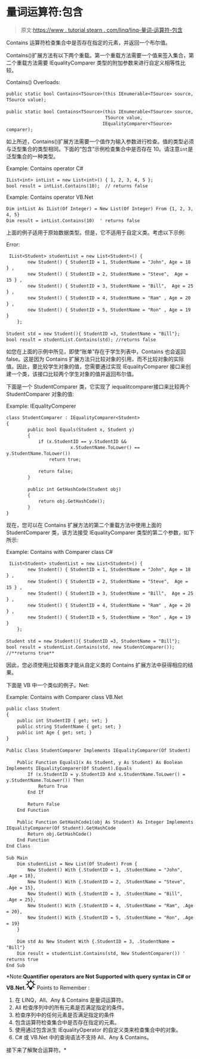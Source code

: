 # 量词运算符:包含

> 原文:[https://www . tutorial stearn . com/linq/linq-量词-运算符-包含](https://www.tutorialsteacher.com/linq/linq-quantifier-operator-contains)

Contains 运算符检查集合中是否存在指定的元素，并返回一个布尔值。

Contains()扩展方法有以下两个重载。第一个重载方法需要一个值来签入集合，第二个重载方法需要 IEqualityComparer 类型的附加参数来进行自定义相等性比较。

Contains() Overloads:

```
public static bool Contains<TSource>(this IEnumerable<TSource> source, TSource value);

public static bool Contains<TSource>(this IEnumerable<TSource> source, 
                                     TSource value, 
                                    IEqualityComparer<TSource> comparer);

```

如上所述，Contains()扩展方法需要一个值作为输入参数进行检查。值的类型必须与泛型集合的类型相同。下面的“包含”示例检查集合中是否存在 10。请注意`int`是泛型集合的一种类型。

Example: Contains operator C#

```
IList<int> intList = new List<int>() { 1, 2, 3, 4, 5 };
bool result = intList.Contains(10);  // returns false
```

Example: Contains operator VB.Net

```
Dim intList As IList(Of Integer) = New List(Of Integer) From {1, 2, 3, 4, 5}
Dim result = intList.Contains(10)  ' returns false
```

上面的例子适用于原始数据类型。但是，它不适用于自定义类。考虑以下示例:

Error:

```
 IList<Student> studentList = new List<Student>() { 
        new Student() { StudentID = 1, StudentName = "John", Age = 18 } ,
        new Student() { StudentID = 2, StudentName = "Steve",  Age = 15 } ,
        new Student() { StudentID = 3, StudentName = "Bill",  Age = 25 } ,
        new Student() { StudentID = 4, StudentName = "Ram" , Age = 20 } ,
        new Student() { StudentID = 5, StudentName = "Ron" , Age = 19 } 
    };

Student std = new Student(){ StudentID =3, StudentName = "Bill"};
bool result = studentList.Contains(std); //returns false
```

如您在上面的示例中所见，即使“账单”存在于学生列表中，Contains 也会返回 false。这是因为 Contains 扩展方法只比较对象的引用，而不比较对象的实际值。因此，要比较学生对象的值，您需要通过实现 IEqualityComparer 接口来创建一个类，该接口比较两个学生对象的值并返回布尔值。

下面是一个 StudentComparer 类，它实现了 iequalitcomparer<student>接口来比较两个 StudentComparer 对象的值:</student>

Example: IEqualityComperer

```
class StudentComparer : IEqualityComparer<Student>
{
        public bool Equals(Student x, Student y)
        {
            if (x.StudentID == y.StudentID && 
                        x.StudentName.ToLower() == y.StudentName.ToLower())
                return true;

            return false;
        }

        public int GetHashCode(Student obj)
        {
            return obj.GetHashCode();
        }
}
```

现在，您可以在 Contains 扩展方法的第二个重载方法中使用上面的 StudentComparer 类，该方法接受 IEqualityComparer 类型的第二个参数，如下所示:

Example: Contains with Comparer class C#

```
 IList<Student> studentList = new List<Student>() { 
        new Student() { StudentID = 1, StudentName = "John", Age = 18 } ,
        new Student() { StudentID = 2, StudentName = "Steve",  Age = 15 } ,
        new Student() { StudentID = 3, StudentName = "Bill",  Age = 25 } ,
        new Student() { StudentID = 4, StudentName = "Ram" , Age = 20 } ,
        new Student() { StudentID = 5, StudentName = "Ron" , Age = 19 } 
    };

Student std = new Student(){ StudentID =3, StudentName = "Bill"};
bool result = studentList.Contains(std, new StudentComparer()); //**returns true**
```

因此，您必须使用比较器类才能从自定义类的 Contains 扩展方法中获得相应的结果。

下面是 VB 中一个类似的例子。Net:

Example: Contains with Comparer class VB.Net

```
public class Student 
{
    public int StudentID { get; set; }
    public string StudentName { get; set; }
    public int Age { get; set; }
}

Public Class StudentComparer Implements IEqualityComparer(Of Student)

    Public Function Equals1(x As Student, y As Student) As Boolean Implements IEqualityComparer(Of Student).Equals
        If (x.StudentID = y.StudentID And x.StudentName.ToLower() = y.StudentName.ToLower()) Then
            Return True
        End If

        Return False
    End Function

    Public Function GetHashCode1(obj As Student) As Integer Implements IEqualityComparer(Of Student).GetHashCode
        Return obj.GetHashCode()
    End Function
End Class

Sub Main
    Dim studentList = New List(Of Student) From {
        New Student() With {.StudentID = 1, .StudentName = "John", .Age = 18},
        New Student() With {.StudentID = 2, .StudentName = "Steve", .Age = 15},
        New Student() With {.StudentID = 3, .StudentName = "Bill", .Age = 25},
        New Student() With {.StudentID = 4, .StudentName = "Ram", .Age = 20},
        New Student() With {.StudentID = 5, .StudentName = "Ron", .Age = 19}
    }

    Dim std As New Student With {.StudentID = 3, .StudentName = "Bill"}
    Dim result = studentList.Contains(std, New StudentComparer()) ' returns true
End Sub
```

*Note:**Quantifier operators are **Not Supported** with query syntax in C# or VB.Net.**![](img/85db52f5404f0c468e1b194aa487d6a1.png)  Points to Remember :

1.  在 LINQ，All、Any & Contains 是量词运算符。
2.  All 检查序列中的所有元素是否满足指定的条件。
3.  检查序列中的任何元素是否满足指定的条件
4.  包含运算符检查集合中是否存在指定的元素。
5.  使用通过包含派生 IEqualityOperator 的自定义类来检查集合中的对象。
6.  C# 或 VB.Net 中的查询语法不支持 All、Any & Contains。

接下来了解聚合运算符。*
